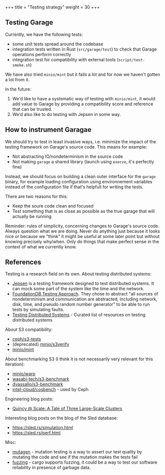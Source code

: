 +++
title = "Testing strategy"
weight = 30
+++


## Testing Garage

Currently, we have the following tests:

- some unit tests spread around the codebase
- integration tests written in Rust (`src/garage/test`) to check that Garage operations perform correctly
- integration test for compatibility with external tools (`script/test-smoke.sh`)

We have also tried `minio/mint` but it fails a lot and for now we haven't gotten a lot from it.

In the future:

1. We'd like to have a systematic way of testing with `minio/mint`,
   it would add value to Garage by providing a compatibility score and reference that can be trusted.
2. We'd also like to do testing with Jepsen in some way.

## How to instrument Garagae

We should try to test in least invasive ways, i.e. minimize the impact of the testing framework on Garage's source code. This means for example:

- Not abstracting IO/nondeterminism in the source code
- Not making `garage` a shared library (launch using `execve`, it's perfectly fine)

Instead, we should focus on building a clean outer interface for the `garage` binary,
for example loading configuration using environnement variables instead of the configuration file if that's helpfull for writing the tests.

There are two reasons for this:

- Keep the soure code clean and focused
- Test something that is as close as possible as the true garage that will actually be running

Reminder: rules of simplicity, concerning changes to Garage's source code.
Always question what we are doing.
Never do anything just because it looks nice or because we "think" it might be useful at some later point but without knowing precisely why/when.
Only do things that make perfect sense in the context of what we currently know.

## References

Testing is a research field on its own.
About testing distributed systems:

 - [Jepsen](https://jepsen.io/) is a testing framework designed to test distributed systems. It can mock some part of the system like the time and the network.
 - [FoundationDB Testing Approach](https://www.micahlerner.com/2021/06/12/foundationdb-a-distributed-unbundled-transactional-key-value-store.html#what-is-unique-about-foundationdbs-testing-framework). They chose to abstract "all sources of nondeterminism and communication are abstracted, including network, disk, time, and pseudo random number generator" to be able to run tests by simulating faults.
 - [Testing Distributed Systems](https://asatarin.github.io/testing-distributed-systems/) - Curated list of resources on testing distributed systems
 
About S3 compatibility:
  - [ceph/s3-tests](https://github.com/ceph/s3-tests)
  - (deprecated) [minio/s3verify](https://blog.min.io/s3verify-a-simple-tool-to-verify-aws-s3-api-compatibility/)
  - [minio/mint](https://github.com/minio/mint)

About benchmarking S3 (I think it is not necessarily very relevant for this iteration):
  - [minio/warp](https://github.com/minio/warp)
  - [wasabi-tech/s3-benchmark](https://github.com/wasabi-tech/s3-benchmark)
  - [dvassallo/s3-benchmark](https://github.com/dvassallo/s3-benchmark)
  - [intel-cloud/cosbench](https://github.com/intel-cloud/cosbench) - used by Ceph
  
Engineering blog posts:
 - [Quincy @ Scale: A Tale of Three Large-Scale Clusters](https://ceph.io/en/news/blog/2022/three-large-scale-clusters/)

Interesting blog posts on the blog of the Sled database: 

- <https://sled.rs/simulation.html>
- <https://sled.rs/perf.html>
  
Misc:
  - [mutagen](https://github.com/llogiq/mutagen) - mutation testing is a way to assert our test quality by mutating the code and see if the mutation makes the tests fail
  - [fuzzing](https://rust-fuzz.github.io/book/) - cargo supports fuzzing, it could be a way to test our software reliability in presence of garbage data.
  

